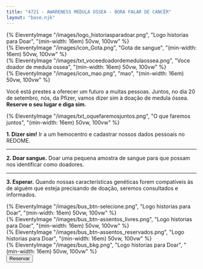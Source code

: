 ```yaml
---
title: "4721 - AWARENESS MEDULA OSSEA - BORA FALAR DE CANCÊR"
layout: "base.njk"
---
```

<section id="principal">
    <div id="boxes" class="container grid grid-template-columns">
        <div class="item logo animate__animated animate__slideInLeft">
        {% EleventyImage "/images/logo_historiasparadoar.png", "Logo historias para Doar", "(min-width: 16em) 50vw, 100vw" %}</div>
        <div class="item gota animate__animated animate__fadeIn animate__delay-1s">
        {% EleventyImage "/images/icon_Gota.png", "Gota de sangue", "(min-width: 16em) 50vw, 100vw" %}</div>
        <div class="item txtvoce animate__animated animate__slideInRight">
        {% EleventyImage "/images/txt_voceedoadordemedulaossea.png", "Voce doador de medula ossea", "(min-width: 16em) 50vw, 100vw" %}</div>
        <div class="item mao  animate__animated animate__fadeIn animate__delay-1s">
        {% EleventyImage "/images/icon_mao.png", "mao", "(min-width: 16em) 50vw, 100vw" %}</div>
    </div>
    <div id="txt_bus" class="animate__animated animate__fadeInLeft animate__delay-1s"><p>Você está prestes a oferecer um futuro a muitas pessoas. Juntos, no dia 20 de setembro, nós, da Pfizer, vamos dizer sim à doação de medula óssea. <strong> Reserve o seu lugar e diga sim. </strong></p></div>
    <div id="oquefaremos" class="container grid grid-template-columns animate__animated animate__fadeIn animate__delay-3s">
        <div class="item txt_oquefaremos">{% EleventyImage "/images/txt_oquefaremosjuntos.png", "O que faremos juntos", "(min-width: 16em) 50vw, 100vw" %}</div>
        <div class="item"><p>
        <strong>1. Dizer sim!</strong> Ir a um hemocentro e cadastrar nossos dados pessoais no REDOME.<br/>
        <hr>
        <strong>2. Doar sangue.</strong> Doar uma pequena amostra de sangue para que possam nos identificar como doadores.<br/>
        <hr>
        <strong>3. Esperar.</strong> Quando nossas características genéticas forem compatíveis às de alguém que esteja precisando de doação, seremos consultados e informados. <br/>
        </p>
        </div>
    </div>
</section>
<div style="clear:both"></div>
<section id="reserva">
    <div id="assentos" class="container grid grid-template-columns-3">
        <div class="item"> {% EleventyImage "/images/bus_btn-selecione.png", "Logo historias para Doar", "(min-width: 16em) 50vw, 100vw" %} </div>
        <div class="item p20"> {% EleventyImage "/images/bus_btn-assentos_livres.png", "Logo historias para Doar", "(min-width: 16em) 50vw, 100vw" %} </div>
        <div class="item p20"> {% EleventyImage "/images/bus_btn-assentos_reservados.png", "Logo historias para Doar", "(min-width: 16em) 50vw, 100vw" %} </div>
    </div>
    <div id="bus">
        {% EleventyImage "/images/bus_bkg.png", "Logo historias para Doar", "(min-width: 16em) 50vw, 100vw" %}
    <!-- (A) SEAT LAYOUT -->
    <div id="layout"></div>
    <!-- (C) SAVE SELECTION -->
    <button id="save" onclick="reserve.save()">Reservar</button>        
    </div>
</section>
